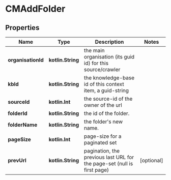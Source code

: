 
# CMAddFolder

## Properties
Name | Type | Description | Notes
------------ | ------------- | ------------- | -------------
**organisationId** | **kotlin.String** | the main organisation (its guid id) for this source/crawler | 
**kbId** | **kotlin.String** | the knowledge-base id of this context item, a guid-string | 
**sourceId** | **kotlin.Int** | the source-id of the owner of the url | 
**folderId** | **kotlin.String** | the id of the folder. | 
**folderName** | **kotlin.String** | the folder&#39;s new name. | 
**pageSize** | **kotlin.Int** | page-size for a paginated set | 
**prevUrl** | **kotlin.String** | pagination, the previous last URL for the page-set (null is first page) |  [optional]



